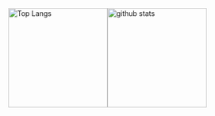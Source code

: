 <div style="display: flex;">
  <img alt="Top Langs" height="200px" src="https://github-readme-stats.vercel.app/api?username=ymzksgkz&show_icons=true&theme=cobalt" />
  <img alt="github stats" height="200px" src="https://github-readme-stats.vercel.app/api/top-langs/?username=ymzksgkz&theme=cobalt" />
</div>

<!-- [![Anurag's GitHub stats]()](https://github.com/anuraghazra/github-readme-stats) -->

<!-- [![Top Langs]()](https://github.com/anuraghazra/github-readme-stats) -->
